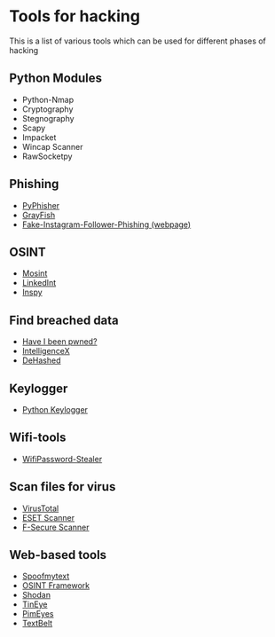
# Tools for hacking

This is a list of various tools which can be used for different phases of hacking

## Python Modules
- Python-Nmap
- Cryptography
- Stegnography
- Scapy
- Impacket
- Wincap Scanner
- RawSocketpy

## Phishing
- [PyPhisher](https://github.com/KasRoudra/PyPhisher)
- [GrayFish](https://github.com/graysuit/grayfish)
- [Fake-Instagram-Follower-Phishing (webpage)](https://github.com/RaynerSec/Fake-Instagram-Follower-Phishing-)


## OSINT
- [Mosint](https://github.com/alpkeskin/mosint)
- [LinkedInt](https://github.com/vysecurity/LinkedInt)
- [Inspy](https://github.com/leapsecurity/InSpy)

## Find breached data
- [Have I been pwned?](https://haveibeenpwned.com/)
- [IntelligenceX](https://intelx.io/)
- [DeHashed](https://dehashed.com/)

## Keylogger
- [Python Keylogger](https://github.com/aydinnyunus/Keylogger)

## Wifi-tools
- [WifiPassword-Stealer](https://github.com/aydinnyunus/WifiPassword-Stealer)

## Scan files for virus
- [VirusTotal](https://www.virustotal.com/gui/home/upload)
- [ESET Scanner](https://www.eset.com/us/home/online-scanner/)
- [F-Secure Scanner](https://www.f-secure.com/en/home/free-tools/online-scanner)

## Web-based tools
- [Spoofmytext](https://www.spoofmytext.com/)
- [OSINT Framework](https://osintframework.com/)
- [Shodan](https://www.shodan.io/)
- [TinEye](https://tineye.com/)
- [PimEyes](https://pimeyes.com/en)
- [TextBelt](https://www.textbelt.com)
